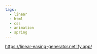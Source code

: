 ```yaml
---
tags:
  - linear
  - html
  - css
  - animation
  - spring
---
```

https://linear-easing-generator.netlify.app/